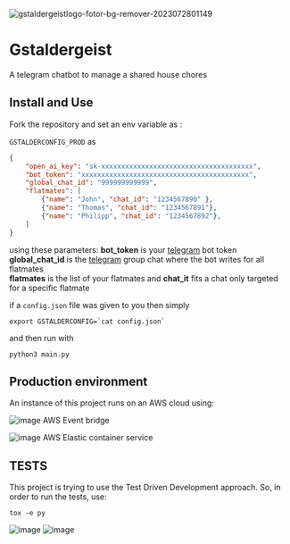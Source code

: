 
![gstaldergeistlogo-fotor-bg-remover-2023072801149](https://github.com/frederictaillandier/GstalderBot/assets/5926779/95773e06-b210-4486-a8af-e4a2cae75aaa)

# Gstaldergeist

A telegram chatbot to manage a shared house chores

## Install and Use

Fork the repository and set an env variable as : 


`GSTALDERCONFIG_PROD`
as</br>
```json
{
    "open_ai_key": "sk-xxxxxxxxxxxxxxxxxxxxxxxxxxxxxxxxxxxxxx",
    "bot_token": "xxxxxxxxxxxxxxxxxxxxxxxxxxxxxxxxxxxxxxxxxx",
    "global_chat_id": "999999999999",
    "flatmates": [
        {"name": "John", "chat_id": "1234567890" },
        {"name": "Thomas", "chat_id": "1234567891"},
        {"name": "Philipp", "chat_id": "1234567892"},
    ]
}
```

using these parameters:
**bot_token** is your [telegram](https://core.telegram.org/bots/api) bot token</br>
**global_chat_id** is the [telegram](https://core.telegram.org/bots/api) group chat where the bot writes for all flatmates</br>
**flatmates** is the list of your flatmates and **chat_it** fits a chat only targeted for a specific flatmate</br>


if a ```config.json``` file was given to you then simply 

```export GSTALDERCONFIG=`cat config.json` ```

and then run with 

```python3 main.py ```

## Production environment

An instance of this project runs on an AWS cloud using: 

![image](https://github.com/frederictaillandier/GstalderBot/assets/5926779/608d4a94-5b03-407a-8be6-58b45ae2b6b8)  AWS Event bridge

![image](https://github.com/frederictaillandier/GstalderBot/assets/5926779/a1c383a0-1070-49f1-a2fc-61dd27425174)  AWS Elastic container service

## TESTS

This project is trying to use the Test Driven Development approach. 
So, in order to run the tests, use:

```tox -e py```

![image](https://github.com/frederictaillandier/GstalderBot/assets/5926779/96835696-8428-4a25-8309-3a1ea17c90b8)
![image](https://github.com/frederictaillandier/GstalderBot/assets/5926779/733c27bb-086e-4016-ab94-35e8820a77bc)

